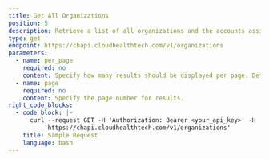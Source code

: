 ```yaml
---
title: Get All Organizations
position: 5
description: Retrieve a list of all organizations and the accounts assigned to them.
type: get
endpoint: https://chapi.cloudhealthtech.com/v1/organizations
parameters:
  - name: per_page
    required: no
    content: Specify how many results should be displayed per page. Default value is 30. Maximum value is 100.
  - name: page
    required: no
    content: Specify the page number for results.
right_code_blocks:
  - code_block: |-
      curl --request GET -H 'Authorization: Bearer <your_api_key>' -H 'Content-Type: application/json' -d
          'https://chapi.cloudhealthtech.com/v1/organizations'
    title: Sample Request
    language: bash
---
```

